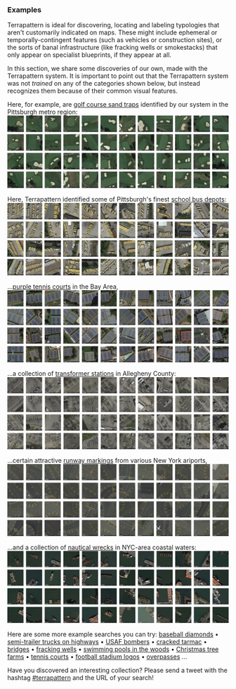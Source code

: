 ### Examples

Terrapattern is ideal for discovering, locating and labeling typologies that aren't customarily indicated on maps. These might include ephemeral or temporally-contingent features (such as vehicles or construction sites), or the sorts of banal infrastructure (like fracking wells or smokestacks) that only appear on specialist blueprints, if they appear at all. 

In this section, we share some discoveries of our own, made with the Terrapattern system. It is important to point out that the Terrapattern system   was not *trained* on any of the categories shown below, but instead recognizes them because of their common visual features. 

Here, for example, are [golf course sand traps](http://pgh.terrapattern.com/?lat=40.5261395&lng=-79.8810095) identified by our system in the Pittsburgh metro region:  
[![Golf course sand traps in Allegheny county, identified by Terrapattern](images/demo_golf_course_sand_traps.jpg "Golf course sand traps, identified by Terrapattern")](http://pgh.terrapattern.com/?lat=40.5261395&lng=-79.8810095)

Here, Terrapattern identified some of Pittsburgh's finest [school bus depots](http://pgh.terrapattern.com/?lat=40.461872&lng=-79.77872100000002):
[![School bus depots in Allegheny county, identified by Terrapattern](images/demo_school_bus_depots.jpg "School bus depots in Allegheny county, identified by Terrapattern")](http://pgh.terrapattern.com/?lat=40.461872&lng=-79.77872100000002)

...[purple tennis courts](http://sf.terrapattern.com/?lat=37.7791702&lng=-122.45761950000002) in the Bay Area,
[![Purple tennis courts in the San Francisco metro region, identified by Terrapattern](images/demo_tennis_courts.jpg "Purple tennis courts in the San Francisco metro region, identified by Terrapattern")](http://sf.terrapattern.com/?lat=37.7791702&lng=-122.45761950000002)

...a collection of [transformer stations](http://pgh.terrapattern.com/?lat=40.465007&lng=-80.0471425) in Allegheny County:
[![Transformer stations in Allegheny County, identified by Terrapattern](images/demo_transformer_stations.jpg "Transformer stations in Allegheny County, identified by Terrapattern")](http://pgh.terrapattern.com/?lat=40.465007&lng=-80.0471425)

...certain attractive [runway markings](http://nyc.terrapattern.com/?lat=40.6979118&lng=-74.16212689999998) from various New York ariports,
[![Runway lines from various New York ariports, identified by Terrapattern](images/demo_airport_runway_lines.jpg "Runway lines from various New York ariports, identified by Terrapattern")](http://nyc.terrapattern.com/?lat=40.6979118&lng=-74.16212689999998)

...and a collection of [nautical wrecks](http://nyc.terrapattern.com/?lat=40.5578818&lng=-74.21498739999998) in NYC-area coastal waters:
[![Nautical wrecks in the NYC area, identified by Terrapattern](images/demo_nautical_wrecks.jpg "Nautical wrecks in the NYC area, identified by Terrapattern")](http://nyc.terrapattern.com/?lat=40.5578818&lng=-74.21498739999998)

Here are some more example searches you can try: [baseball diamonds](http://pgh.terrapattern.com/?lat=40.355282&lng=-80.14462550000002) &bull; [semi-trailer trucks on highways](http://pgh.terrapattern.com/?lat=40.4582145&lng=-80.1116735) &bull; [USAF bombers](http://pgh.terrapattern.com/?lat=40.4926995&lng=-80.21327550000001) &bull; [cracked tarmac](http://pgh.terrapattern.com/?lat=40.499492&lng=-80.23593) &bull; [bridges](http://pgh.terrapattern.com/?lat=40.4874745&lng=-79.905037) &bull; [fracking wells](http://pgh.terrapattern.com/?lat=40.292582&lng=-79.94142149999999) &bull; 
[swimming pools in the woods](http://pgh.terrapattern.com/?lat=40.5721195&lng=-79.94004849999999) &bull; [Christmas tree farms](http://pgh.terrapattern.com/?lat=40.656242&lng=-79.75606649999997) &bull; [tennis courts](http://pgh.terrapattern.com/?lat=40.468142&lng=-80.13158199999998) &bull; [football stadium logos](http://pgh.terrapattern.com/?lat=40.443062&lng=-79.94004849999999) &bull; [overpasses](http://nyc.terrapattern.com/?lat=40.7867368&lng=-73.80995239999999) ...

Have you discovered an interesting collection? Please send a tweet with the hashtag [#terrapattern](https://twitter.com/hashtag/terrapattern) and the URL of your search!